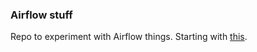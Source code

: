 ### Airflow stuff

Repo to experiment with Airflow things. Starting with [this](https://www.youtube.com/watch?v=K9AnJ9_ZAXE).
